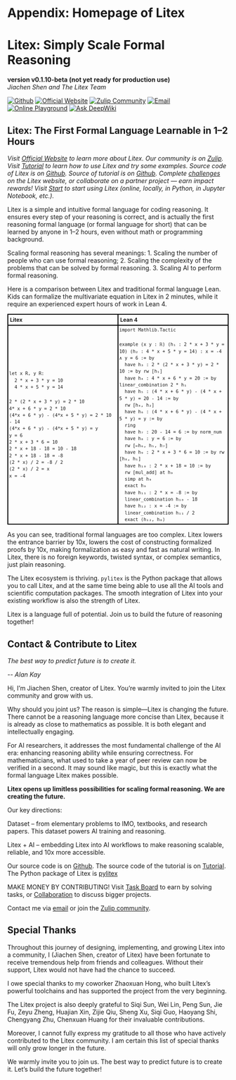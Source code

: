 # Appendix: Homepage of Litex
# Litex: Simply Scale Formal Reasoning

**version v0.1.10-beta (not yet ready for production use)**  
*Jiachen Shen and The Litex Team*

[![Github](https://img.shields.io/badge/Github-grey?logo=github)](https://github.com/litexlang/golitex)
[![Official Website](https://img.shields.io/badge/Official%20Website-blue?logo=website)](https://litexlang.com)
[![Zulip Community](https://img.shields.io/badge/Zulip%20Community-purple?logo=zulip)](https://litex.zulipchat.com/join/c4e7foogy6paz2sghjnbujov/)
[![Email](https://img.shields.io/badge/Email-red?logo=email)](mailto:litexlang@outlook.com)
[![Online Playground](https://img.shields.io/badge/Online%20Playground-darkgreen?logo=playground)](https://litexlang.com/playground)
[![Ask DeepWiki](https://deepwiki.com/badge.svg)](https://deepwiki.com/litexlang/golitex)


## Litex: The First Formal Language Learnable in 1–2 Hours

*Visit [Official Website](https://litexlang.com/) to learn more about Litex. Our community is on [Zulip](https://litex.zulipchat.com/join/c4e7foogy6paz2sghjnbujov/). Visit [Tutorial](https://litexlang.com/doc/Tutorial/Introduction) to learn how to use Litex and try some examples. Source code of Litex is on [Github](https://github.com/litexlang/golitex). Source of tutorial is on [Github](https://github.com/litexlang/litex-tutorial). Complete [challenges](https://litexlang.com/collaboration) on the Litex website, or collaborate on a partner project — earn impact rewards! Visit [Start](https://litexlang.com/doc/Start) to start using Litex (online, locally, in Python, in Jupyter Notebook, etc.).*

Litex is a simple and intuitive formal language for coding reasoning. It ensures every step of your reasoning is correct, and is actually the first reasoning formal language (or formal language for short) that can be learned by anyone in 1–2 hours, even without math or programming background.

Scaling formal reasoning has several meanings: 1. Scaling the number of people who can use formal reasoning; 2. Scaling the complexity of the problems that can be solved by formal reasoning. 3. Scaling AI to perform formal reasoning.

Here is a comparison between Litex and traditional formal language Lean. Kids can formalize the multivariate equation in Litex in 2 minutes, while it require an experienced expert hours of work in Lean 4.

<table style="border-collapse: collapse; width: 100%; font-size: 12px">
  <tr>
    <th style="border: 2px solid black; padding: 4px; text-align: left; width: 50%;">Litex</th>
    <th style="border: 2px solid black; padding: 4px; text-align: left; width: 50%;">Lean 4</th>
  </tr>
  <tr>
    <td style="border: 2px solid black; padding: 2px; line-height: 1.5">
      <code>let x R, y R:</code><br>
      <code>&nbsp;&nbsp;2 * x + 3 * y = 10</code><br>
      <code>&nbsp;&nbsp;4 * x + 5 * y = 14</code><br><br>
      <code>2 * (2 * x + 3 * y) = 2 * 10</code><br>
      <code>4* x + 6 * y = 2 * 10</code><br>
      <code>(4*x + 6 * y) - (4*x + 5 * y) = 2 * 10 - 14</code><br>
      <code>(4*x + 6 * y) - (4*x + 5 * y) = y</code><br>
      <code>y = 6</code><br>
      <code>2 * x + 3 * 6 = 10</code><br>
      <code>2 * x + 18 - 18 = 10 - 18</code><br>
      <code>2 * x + 18 - 18 = -8</code><br>
      <code>(2 * x) / 2 = -8 / 2</code><br>
      <code>(2 * x) / 2 = x</code><br>
      <code>x = -4</code>
    </td>
    <td style="border: 2px solid black; padding: 2px; line-height: 1.5">
      <code>import Mathlib.Tactic</code><br><br>
      <code>example (x y : ℝ) (h₁ : 2 * x + 3 * y = 10) (h₂ : 4 * x + 5 * y = 14) : x = -4 ∧ y = 6 := by</code><br>
      <code>&nbsp;&nbsp;have h₃ : 2 * (2 * x + 3 * y) = 2 * 10 := by rw [h₁]</code><br>
      <code>&nbsp;&nbsp;have h₄ : 4 * x + 6 * y = 20 := by linear_combination 2 * h₁</code><br>
      <code>&nbsp;&nbsp;have h₅ : (4 * x + 6 * y) - (4 * x + 5 * y) = 20 - 14 := by</code><br>
      <code>&nbsp;&nbsp;rw [h₄, h₂]</code><br>
      <code>&nbsp;&nbsp;have h₆ : (4 * x + 6 * y) - (4 * x + 5 * y) = y := by</code><br>
      <code>&nbsp;&nbsp;ring</code><br>
      <code>&nbsp;&nbsp;have h₇ : 20 - 14 = 6 := by norm_num</code><br>
      <code>&nbsp;&nbsp;have h₈ : y = 6 := by</code><br>
      <code>&nbsp;&nbsp;rw [←h₆, h₅, h₇]</code><br>
      <code>&nbsp;&nbsp;have h₉ : 2 * x + 3 * 6 = 10 := by rw [h₈, h₁]</code><br>
      <code>&nbsp;&nbsp;have h₁₀ : 2 * x + 18 = 10 := by</code><br>
      <code>&nbsp;&nbsp;rw [mul_add] at h₉</code><br>
      <code>&nbsp;&nbsp;simp at h₉</code><br>
      <code>&nbsp;&nbsp;exact h₉</code><br>
      <code>&nbsp;&nbsp;have h₁₁ : 2 * x = -8 := by</code><br>
      <code>&nbsp;&nbsp;linear_combination h₁₀ - 18</code><br>
      <code>&nbsp;&nbsp;have h₁₂ : x = -4 := by</code><br>
      <code>&nbsp;&nbsp;linear_combination h₁₁ / 2</code><br>
      <code>&nbsp;&nbsp;exact ⟨h₁₂, h₈⟩</code>
    </td>
  </tr>
</table>

As you can see, traditional formal languages are too complex. Litex lowers the entrance barrier by 10x, lowers the cost of constructing formalized proofs by 10x, making formalization as easy and fast as natural writing. In Litex, there is no foreign keywords, twisted syntax, or complex semantics, just plain reasoning.

The Litex ecosystem is thriving. `pylitex` is the Python package that allows you to call Litex, and at the same time being able to use all the AI tools and scientific computation packages. The smooth integration of Litex into your existing workflow is also the strength of Litex.

Litex is a language full of potential. Join us to build the future of reasoning together!

## Contact & Contribute to Litex

_The best way to predict future is to create it._

_-- Alan Kay_

Hi, I’m Jiachen Shen, creator of Litex. You’re warmly invited to join the Litex community and grow with us. 

Why should you joint us? The reason is simple—Litex is changing the future. There cannot be a reasoning language more concise than Litex, because it is already as close to mathematics as possible. It is both elegant and intellectually engaging. 

For AI researchers, it addresses the most fundamental challenge of the AI era: enhancing reasoning ability while ensuring correctness. For mathematicians, what used to take a year of peer review can now be verified in a second. It may sound like magic, but this is exactly what the formal language Litex makes possible. 

**Litex opens up limitless possibilities for scaling formal reasoning. We are creating the future.**

Our key directions:

Dataset – from elementary problems to IMO, textbooks, and research papers. This dataset powers AI training and reasoning.

Litex + AI – embedding Litex into AI workflows to make reasoning scalable, reliable, and 10x more accessible.

Our source code is on [Github](https://github.com/litexlang/golitex). The source code of the tutorial is on [Tutorial](https://github.com/litexlang/litex-tutorial). The Python package of Litex is [pylitex](https://github.com/litexlang/pylitex)

MAKE MONEY BY CONTRIBUTING! Visit [Task Board](https://litexlang.com/task-board) to earn by solving tasks, or [Collaboration](https://litexlang.com/collaboration) to discuss bigger projects.

Contact me via [email](mailto:litexlang@outlook.com) or join the [Zulip community](https://litex.zulipchat.com/join/c4e7foogy6paz2sghjnbujov/).

## Special Thanks

Throughout this journey of designing, implementing, and growing Litex into a community, I (Jiachen Shen, creator of Litex) have been fortunate to receive tremendous help from friends and colleagues. Without their support, Litex would not have had the chance to succeed.

I owe special thanks to my coworker Zhaoxuan Hong, who built Litex’s powerful toolchains and has supported the project from the very beginning. 

The Litex project is also deeply grateful to Siqi Sun, Wei Lin, Peng Sun, Jie Fu, Zeyu Zheng, Huajian Xin, Zijie Qiu, Sheng Xu, Siqi Guo, Haoyang Shi, Chengyang Zhu, Chenxuan Huang for their invaluable contributions.

Moreover, I cannot fully express my gratitude to all those who have actively contributed to the Litex community. I am certain this list of special thanks will only grow longer in the future.

We warmly invite you to join us. The best way to predict future is to create it. Let’s build the future together!